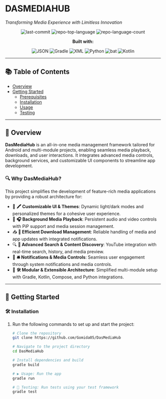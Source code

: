 # DASMEDIAHUB  
*Transforming Media Experience with Limitless Innovation*

<div align="center">

![last-commit](https://img.shields.io/github/last-commit/Gomida05/DasMediaHub?style=flat&logo=git&logoColor=white&color=0080ff)
![repo-top-language](https://img.shields.io/github/languages/top/Gomida05/DasMediaHub?style=flat&color=0080ff)
![repo-language-count](https://img.shields.io/github/languages/count/Gomida05/DasMediaHub?style=flat&color=0080ff)

**Built with:**

![JSON](https://img.shields.io/badge/JSON-000000.svg?style=flat&logo=JSON&logoColor=white)
![Gradle](https://img.shields.io/badge/Gradle-02303A.svg?style=flat&logo=Gradle&logoColor=white)
![XML](https://img.shields.io/badge/XML-005FAD.svg?style=flat&logo=XML&logoColor=white)
![Python](https://img.shields.io/badge/Python-3776AB.svg?style=flat&logo=Python&logoColor=white)
![bat](https://img.shields.io/badge/bat-31369E.svg?style=flat&logo=bat&logoColor=white)
![Kotlin](https://img.shields.io/badge/Kotlin-7F52FF.svg?style=flat&logo=Kotlin&logoColor=white)

</div>

---

## 📚 Table of Contents

- [Overview](#overview)
- [Getting Started](#getting-started)
  - [Prerequisites](#prerequisites)
  - [Installation](#installation)
  - [Usage](#usage)
  - [Testing](#testing)

---

## 🧾 Overview

**DasMediaHub** is an all-in-one media management framework tailored for Android and multi-module projects, enabling seamless media playback, downloads, and user interactions. It integrates advanced media controls, background services, and customizable UI components to streamline app development.

### 🔍 Why DasMediaHub?

This project simplifies the development of feature-rich media applications by providing a robust architecture for:

- 🎨 **🖍️ Customizable UI & Themes**: Dynamic light/dark modes and personalized themes for a cohesive user experience.
- 🚀 **🎧 Background Media Playback**: Persistent audio and video controls with PiP support and media session management.
- 📥 **📡 Efficient Download Management**: Reliable handling of media and app updates with integrated notifications.
- 🔍 **🧭 Advanced Search & Content Discovery**: YouTube integration with real-time search, history, and media preview.
- 🔔 **🛎️ Notifications & Media Controls**: Seamless user engagement through system notifications and media controls.
- 🔧 **🛠️ Modular & Extensible Architecture**: Simplified multi-module setup with Gradle, Kotlin, Compose, and Python integrations.

---

## 🚀 Getting Started

### 🛠 Installation

1. Run the following commands to set up and start the project:

   ```sh
   # Clone the repository
   git clone https://github.com/Gomida05/DasMediaHub

   # Navigate to the project directory
   cd DasMediaHub

   # Install dependencies and build
   gradle build

   # ▶️ Usage: Run the app
   gradle run

   # 🧪 Testing: Run tests using your test framework
   gradle test
